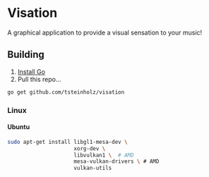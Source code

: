 # Visation
A graphical application to provide a visual sensation to your music!

## Building

1. [Install Go](https://golang.org/doc/install)
2. Pull this repo...

```bash
go get github.com/tsteinholz/visation
```

### Linux

#### Ubuntu
```bash
sudo apt-get install libgl1-mesa-dev \
                     xorg-dev \
                     libvulkan1 \  # AMD
                     mesa-vulkan-drivers \ # AMD
                     vulkan-utils
```
